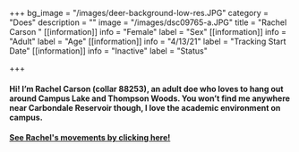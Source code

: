 +++
bg_image = "/images/deer-background-low-res.JPG"
category = "Does"
description = ""
image = "/images/dsc09765-a.JPG"
title = "Rachel Carson "
[[information]]
info = "Female"
label = "Sex"
[[information]]
info = "Adult"
label = "Age"
[[information]]
info = "4/13/21"
label = "Tracking Start Date"
[[information]]
info = "Inactive"
label = "Status"

+++
#### Hi! I’m Rachel Carson (collar 88253), an adult doe who loves to hang out around Campus Lake and Thompson Woods. You won’t find me anywhere near Carbondale Reservoir though, I love the academic environment on campus.

#### [See Rachel's movements by clicking here!](https://deer.siu.edu/maps/ID_88253.gif)
